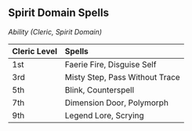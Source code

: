 

## Spirit Domain Spells
*Ability (Cleric, Spirit Domain)*

| Cleric Level | Spells                         |
| :----------- | :----------------------------- |
| 1st          | Faerie Fire, Disguise Self     |
| 3rd          | Misty Step, Pass Without Trace |
| 5th          | Blink, Counterspell            |
| 7th          | Dimension Door, Polymorph      |
| 9th          | Legend Lore, Scrying           |

